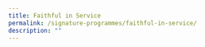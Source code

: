 ```yaml
---
title: Faithful in Service
permalink: /signature-programmes/faithful-in-service/
description: ""
---
```

